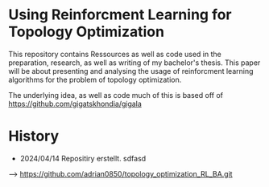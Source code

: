 # **Using Reinforcment Learning for Topology Optimization**

This repository contains Ressources as well as code used in the preparation, research, as well as writing of my bachelor's thesis.
This paper will be about presenting and analysing the usage of reinforcment learning algorithms for the problem of topology optimization.

The underlying idea, as well as code much of this is based off of https://github.com/gigatskhondia/gigala




# History
* 2024/04/14 Repositiry erstellt.
sdfasd




--> <https://github.com/adrian0850/topology_optimization_RL_BA.git>
